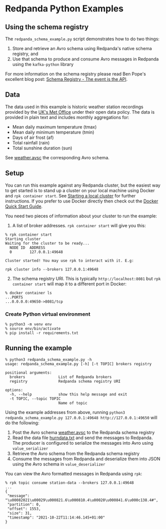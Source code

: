 # Redpanda Python Examples

## Using the schema registry

The `redpanda_schema_example.py` script demonstrates how to do two things:

1. Store and retrieve an Avro schema using Redpanda's native schema registry, and 
2. Use that schema to produce and consume Avro messages in Redpanda using the `kafka-python` library

For more information on the schema registry please read Ben Pope's excellent blog post: [Schema Registry - The event is the API](https://vectorized.io/blog/schema_registry/).

## Data

The data used in this example is historic weather station recordings provided by the [UK's Met Office](https://www.metoffice.gov.uk/research/climate/maps-and-data/historic-station-data) under their open data policy. The data is provided in plain text and includes monthly aggregations for:

* Mean daily maximum temperature (tmax)
* Mean daily minimum temperature (tmin)
* Days of air frost (af)
* Total rainfall (rain)
* Total sunshine duration (sun)

See [weather.avsc](../data/weather.avsc) the corresponding Avro schema.

## Setup

You can run this example against any Redpanda cluster, but the easiest way to get started is to stand up a cluster on your local machine using Docker and `rpk container start`. See [Starting a local cluster](https://vectorized.io/docs/guide-rpk-container/) for further instructions. If you prefer to use Docker directly then check out the [Docker Quick Start Guide](https://vectorized.io/docs/quick-start-docker/).

You need two pieces of information about your cluster to run the example:

1. A list of broker addresses. `rpk container start` will give you this:
```shell
% rpk container start
Starting cluster
Waiting for the cluster to be ready...
  NODE ID  ADDRESS
  0        127.0.0.1:49648

Cluster started! You may use rpk to interact with it. E.g:

rpk cluster info --brokers 127.0.0.1:49648
```
2. The schema registry URI. This is typically `http://localhost:8081` but `rpk container start` will map it to a different port in Docker:
```shell
% docker container ls
...PORTS
...0.0.0.0:49650->8081/tcp
```

### Create Python virtual environment

```shell
% python3 -m venv env
% source env/bin/activate
% pip install -r requirements.txt
```

## Running the example

```shell
% python3 redpanda_schema_example.py -h
usage: redpanda_schema_example.py [-h] [-t TOPIC] brokers registry

positional arguments:
  brokers               List of Redpanda brokers
  registry              Redpanda schema registry URI

options:
  -h, --help            show this help message and exit
  -t TOPIC, --topic TOPIC
                        Name of topic
```

Using the example addresses from above, running `python3 redpanda_schema_example.py 127.0.0.1:49648 http://127.0.0.1:49650` will do the following:

1. Post the Avro schema [weather.avsc](../data/weather.avsc) to the Redpanda schema registry
2. Read the data file [hurndata.txt](../data/hurndata.txt) and send the messages to Redpanda. The producer is configured to serialize the messages into Avro using `value_serializer`
3. Retrieve the Avro schema from the Redpanda schema registry
4. Consume the messages from Redpanda and deserialize them into JSON using the Avro schema in `value_deserializer`

You can view the Avro formatted messages in Redpanda using `rpk`:

```shell
% rpk topic consume station-data --brokers 127.0.0.1:49648
...
{
 "message": "\u00082021\u00029\u000821.6\u000810.4\u00020\u000841.6\u000c138.4#",
 "partition": 0,
 "offset": 1553,
 "size": 31,
 "timestamp": "2021-10-22T11:14:46.145+01:00"
}
```
